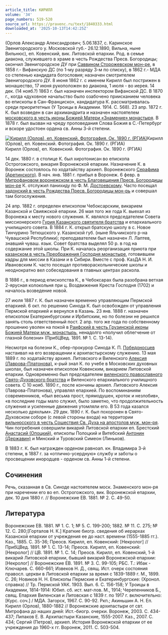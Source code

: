 ```yaml
---
article_title: КИРИЛЛ
volume: '34'
page_numbers: 519-520
source_url: https://pravenc.ru/text/1840333.html
downloaded_at: '2025-10-13T14:42:25Z'
---
```


(Орлов Александр Александрович; 5.06.1837, с. Каринское Звенигородского у. Московской губ.- 26.12.1890, Вильна, ныне Вильнюс), еп. Ковенский, вик. Литовской епархии. Род. в семье диакона, служившего в храме в честь Рождества Пресв. Богородицы; окончил Звенигородское ДУ при [Саввином Сторожевском мон-ре](<https://pravenc.ru/text/САВВИН СТОРОЖЕВСКИЙ В ЧЕСТЬ РОЖДЕСТВА ПРЕСВЯТОЙ БОГОРОДИЦЫ СТАВРОПИГИАЛЬНЫЙ МУЖСКОЙ МОНАСТЫРЬ.html>), в 1858 г.- Вифанскую ДС (по 1-му разряду 3-м по списку), в 1862 г.- МДА со степенью кандидата богословия; назначен смотрителем Звенигородского ДУ. 8 июня 1862 г. с именем Кирилл был пострижен в монашество, 17 июня рукоположен во диакона, 1 июля - во иерея. 14 дек. (14 нояб.?) 1863 г. был назначен инспектором Вифанской ДС. В 1870 г., когда «духовное начальство было озабочено приисканием человека во епископы в Сан-Франциско», кандидатура К. рассматривалась среди приоритетных (У Троицы в Академии. 1914. С. 568). 23 апр. 1872 г. К. был возведен в сан архимандрита и назначен настоятелем [московского в честь иконы Божией Матери «Знамение» монастыря](<https://pravenc.ru/text/московского в честь иконы Божией Матери  Знамение  монастыря.html>). В 1878 г. был вызван на чреду проповедания Слова Божия в С.-Петербург и вскоре удостоен ордена св. Анны 3-й степени.

[![Кирилл (Орлов), еп. Ковенский. Фотография. Ок. 1890 г. (РГИА)](https://pravenc.ru/data/2015/03/18/1234039462/i200.jpg "Кликните для увеличения картинки")](https://pravenc.ru/data/2015/03/18/1234039462/i400.jpg)Кирилл (Орлов), еп. Ковенский. Фотография. Ок. 1890 г. (РГИА)  
Кирилл (Орлов), еп. Ковенский. Фотография. Ок. 1890 г. (РГИА)

14 дек. 1880 г. в столице К. был хиротонисан во епископа Острогожского, викария Воронежской епархии. Назначение К. в Воронеж состоялось по ходатайству архиеп. Воронежского [Серафима (Аретинского)](<https://pravenc.ru/text/Серафима (Аретинского).html>). В нач. янв. 1881 г. прибыл в Воронеж. 6 февр. в [Митрофановом воронежском в честь Благовещения Пресв. Богородицы мон-ре](<https://pravenc.ru/text/Митрофановом воронежском в честь Благовещения Пресв  Богородицы мон-ре.html>) К. отслужил панихиду по Ф. М. [Достоевскому](https://pravenc.ru/text/Достоевскому.html). Часто посещал [задонский в честь Рождества Пресв. Богородицы мон-рь](<https://pravenc.ru/text/задонский в честь Рождества Пресв  Богородицы мон-рь.html>) и совершал там богослужения.

24 апр. 1882 г. определен епископом Чебоксарским, викарием Казанской и Свияжской епархии. 26 мая того же года К. выехал из Воронежа к месту нового служения. К. являлся председателем Совета миссионерского [Гурия Казанского святителя братства](<https://pravenc.ru/text/Гурия Казанского святителя братства.html>) и епархиального училищного совета. В 1884 г. К. открыл братскую школу в с. Новое Тинчурино Тетюшского у. Казанской губ. (ныне Яльчикского р-на Чувашской Республики); преподавателем был назначен Л. Лаптев, знавший чуваш. язык. Совет братства выделял 50 р. в год на содержание этой школы. При К. началась реорганизация приюта при [казанском в честь Преображения Господня монастыре](<https://pravenc.ru/text/казанском в честь Преображения Господня монастыре.html>), готовившем кадры для миссии в Казани и в Сибири. Вместе с проф. КазДА Н. И. Ивановским К. часто посещал противораскольнические школы и неоднократно вел собеседования в главных центрах раскола.

В 1886 г., в период епископства К., в Чебоксарах была разобрана ветхая 2-ярусная колокольня при ц. Воздвижения Креста Господня (1702) и началось возведение новой.

27 июля 1887 г. К. был назначен временно управляющим Пермской епархией. 6 окт. по решению Синода К. был освобожден от управления Пермской епархией и вернулся в Казань. 23 янв. 1888 г. назначен епископом Екатеринбургским и Ирбитским, но по болезни не решился занять столь ответственный пост. 2 апр. того же года по собственному прошению уволен на покой в [Раифский в честь Грузинской иконы Божией Матери муж. монастырь](<https://pravenc.ru/text/Раифский в честь Грузинской иконы Божией Матери муж  монастырь.html>), ненадолго «получил облегчение от глазной болезни» (ПрибЦВед. 1891. № 1. С. 13-14).

Несмотря на болезни К., обер-прокурор Синода К. П. [Победоносцев](https://pravenc.ru/text/Победоносцев.html) настаивал на его возвращении к архипастырскому служению. 13 мая 1889 г. по ходатайству архиеп. Литовского и Виленского [Алексия (Лаврова-Платонова)](<https://pravenc.ru/text/Алексия (Лаврова-Платонова).html>), к-рый знал К. по учебе в Московских духовных школах, был назначен епископом Ковенским, викарием Литовской епархии. Одновременно был председателем [виленского православного Свято-Духовского братства](<https://pravenc.ru/text/виленское православное Свято-Духовское братство.html>) и Виленского епархиального училищного совета. С 10 нояб. 1890 г., после кончины архиеп. Литовского Алексия (Лаврова-Платонова), управлял епархией. По воспоминаниям современников, «был весьма прост, прямодушен, кроток и незлобив», «в последние годы мало служил, было заметно, что продолжительность служения и усиленные движения утомляли его. В 53 года казался несколько дряхлым». 29 дек. 1890 г. К. был похоронен в Свято-Духовском соборе (с левой стороны входа) на территории [вильнюсского в честь Сошествия Св. Духа на апостолов муж. мон-ря](<https://pravenc.ru/text/вильнюсского в честь Сошествия Св  Духа на апостолов муж  мон-ря.html>). Чин погребения совершили викарий Литовской епархии еп. Брестский [Анастасий (Опоцкий)](<https://pravenc.ru/text/Анастасий (Опоцкий).html>), епископы Полоцкий и Витебский [Антонин (Державин)](<https://pravenc.ru/text/Антонин (Державин).html>) и Минский и Туровский Симеон (Линьков).

В 1883 г. К. был награжден орденом равноап. кн. Владимира 3-й степени, в 1887 г. за «отлично-усердную» службу и заботы о просвещении инородцев - орденом св. Анны 1-й степени.

## Сочинения

Речь, сказанная в Св. Синоде настоятелем моск. Знаменского мон-ря при наречении его во еп. Острогожского, вик. Воронежской епархии, дек. 10 дня 1880 г. // Воронежские ЕВ. 1881. № 2. С. 49-50.

## Литература

Воронежские ЕВ. 1881. № 1. С. 1; № 5. С. 199-200; 1882. № 11. С. 275; № 12. С. 280;[Горталов Н. К.] Краткие биогр. сведения об иерархах Казанской епархии от учреждения ее до наст. времени (1555-1885 гг.). Каз., 1885. С. 35-36; Преосв. Кирилл, еп. Ковенский: [Некролог] // ПрибЦВед. 1891. № 1. С. 13-14; Преосв. Кирилл, еп. Ковенский: [Некролог] // ЦВ. 1891. № 1. С. 14; Преосв. Кирилл, еп. Ковенский, 1-й викарий Литовской епархии, бывший викарий Воронежской епархии: [Некролог] // Воронежские ЕВ. 1891. № 3. С. 99-105; РБС. Т.: Ибак - Ключарев. С. 660-661; Извеков Н. Д., свящ. Ист. очерк состояния правосл. церкви в Литовской епархии за время с 1839-1889 г. М., 1899. С. 26; Новиков Н. Н. Епископы Пермские и Екатеринбургские: (Хронол. справка) // Тр. Пермской УАК. 1903. Вып. 6. С. 156-158; У Троицы в Академии, 1814-1914: Юбил. сб. ист. мат-лов. М., 1914; Черепенников Б., свящ. Епархия Виленская и Литовская с 1839 г. по 1917 г. включительно: [Курс. соч.] / МДА. Загорск, 1967. С. 90-92. Ркп.; Акиньшин А. Н. Еп. Кирилл (Орлов), 1880-1882 // Воронежские архипастыри от свт. Митрофана до наших дней: Ист.-биогр. очерки. Воронеж, 2003. С. 434-437; Липаков Е. В. Архипастыри Казанские, 1555-2007. Каз., 2007. С. 434; Сергий (Петров), архиеп. История Воронежской епархии от ее учреждения до 1960-х гг. Воронеж, 2011. С. 503-504.
